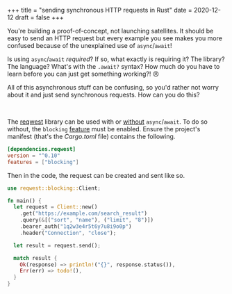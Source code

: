 +++
title = "sending synchronous HTTP requests in Rust"
date = 2020-12-12
draft = false
+++

You're building a proof-of-concept, not launching satellites. It should be easy
to send an HTTP request but every example you see makes you more confused
because of the unexplained use of `async`/`await`!

Is using `async`/`await` _required_? If so, what exactly is requiring it?
The library? The language? What's with the `.await?` syntax? How much do you
have to learn before you can just get something working?! 😠

All of this asynchronous stuff can be confusing, so you'd rather not worry about
it and just send synchronous requests. How can you do this?

<br/>

The [reqwest] library can be used with or [without] `async`/`await`. To do so
without, the `blocking` [feature] must be enabled. Ensure the project's manifest
(that's the _Cargo.toml_ file) contains the following.

```toml
[dependencies.reqwest]
version = "^0.10"
features = ["blocking"]
```

Then in the code, the request can be created and sent like so.

```rust
use reqwest::blocking::Client;

fn main() {
  let request = Client::new()
    .get("https://example.com/search_result")
    .query(&[("sort", "name"), ("limit", "8")])
    .bearer_auth("1q2w3e4r5t6y7u8i9o0p")
    .header("Connection", "close");

  let result = request.send();

  match result {
    Ok(response) => println!("{}", response.status()),
    Err(err) => todo!(),
  }
}
```

[reqwest]: https://docs.rs/reqwest/
[without]: https://github.com/seanmonstar/reqwest#blocking-client
[feature]: https://doc.rust-lang.org/cargo/reference/features.html
